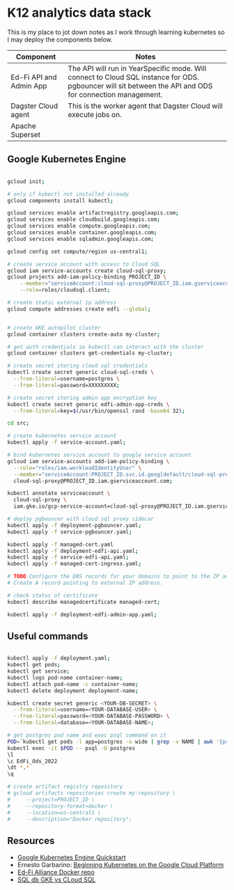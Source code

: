 # K12 analytics data stack

This is my place to jot down notes as I work through learning kubernetes so I may deploy the components below.

| Component                      | Notes                                   |
| ------------------------------ | --------------------------------------- |
| Ed-Fi API and Admin App        | The API will run in YearSpecific mode. Will connect to Cloud SQL instance for ODS. pgbouncer will sit between the API and ODS for connection management.   |
| Dagster Cloud agent            | This is the worker agent that Dagster Cloud will execute jobs on.                                        |
| Apache Superset                |                                         |


## Google Kubernetes Engine

```bash

gcloud init;

# only if kubectl not installed already
gcloud components install kubectl;

gcloud services enable artifactregistry.googleapis.com;
gcloud services enable cloudbuild.googleapis.com;
gcloud services enable compute.googleapis.com;
gcloud services enable container.googleapis.com;
gcloud services enable sqladmin.googleapis.com;

gcloud config set compute/region us-central1;

# create service account with access to Cloud SQL
gcloud iam service-accounts create cloud-sql-proxy;
gcloud projects add-iam-policy-binding PROJECT_ID \
    --member="serviceAccount:cloud-sql-proxy@PROJECT_ID.iam.gserviceaccount.com" \
    --role=roles/cloudsql.client;

# create static external ip address
gcloud compute addresses create edfi --global;


# create GKE autopilot cluster
gcloud container clusters create-auto my-cluster;

# get auth credentials so kubectl can interact with the cluster
gcloud container clusters get-credentials my-cluster;

# create secret storing cloud sql credentials
kubectl create secret generic cloud-sql-creds \
  --from-literal=username=postgres \
  --from-literal=password=XXXXXXXXX;

# create secret storing admin app encryption key
kubectl create secret generic edfi-admin-app-creds \
  --from-literal=key=$(/usr/bin/openssl rand -base64 32);

cd src;

# create kubernetes service account
kubectl apply -f service-account.yaml;

# bind kubernetes service account to google service account
gcloud iam service-accounts add-iam-policy-binding \
  --role="roles/iam.workloadIdentityUser" \
  --member="serviceAccount:PROJECT_ID.svc.id.goog[default/cloud-sql-proxy]" \
  cloud-sql-proxy@PROJECT_ID.iam.gserviceaccount.com;

kubectl annotate serviceaccount \
  cloud-sql-proxy \
  iam.gke.io/gcp-service-account=cloud-sql-proxy@PROJECT_ID.iam.gserviceaccount.com;

# deploy pgbouncer with cloud sql proxy sidecar
kubectl apply -f deployment-pgbouncer.yaml;
kubectl apply -f service-pgbouncer.yaml;

kubectl apply -f managed-cert.yaml
kubectl apply -f deployment-edfi-api.yaml;
kubectl apply -f service-edfi-api.yaml;
kubectl apply -f managed-cert-ingress.yaml;

# TODO Configure the DNS records for your domains to point to the IP address of the load balancer.
# Create A record pointing to external IP address.

# check status of certificate
kubectl describe managedcertificate managed-cert;

kubectl apply -f deployment-edfi-admin-app.yaml;

```


## Useful commands

```bash

kubectl apply -f deployment.yaml;
kubectl get pods;
kubectl get service;
kubectl logs pod-name container-name;
kubectl attach pod-name -c container-name;
kubectl delete deployment deployment-name;

kubectl create secret generic <YOUR-DB-SECRET> \
  --from-literal=username=<YOUR-DATABASE-USER> \
  --from-literal=password=<YOUR-DATABASE-PASSWORD> \
  --from-literal=database=<YOUR-DATABASE-NAME>;

# get postgres pod name and exec psql command on it
POD=`kubectl get pods -l app=postgres -o wide | grep -v NAME | awk '{print $1}'`
kubectl exec -it $POD -- psql -U postgres
\l
\c EdFi_Ods_2022
\dt *.*
\q

# create artifact registry repository
# gcloud artifacts repositories create my-repository \
#     --project=PROJECT_ID \
#     --repository-format=docker \
#     --location=us-central1 \
#     --description="Docker repository";

```


## Resources

* [Google Kubernetes Engine Quickstart](https://cloud.google.com/kubernetes-engine/docs/quickstart#autopilot)
* Ernesto Garbarino: [Beginning Kubernetes on the Google Cloud Platform](https://www.amazon.com/Beginning-Kubernetes-Google-Cloud-Platform/dp/1484254902)
* [Ed-Fi Alliance Docker repo](https://github.com/Ed-Fi-Alliance-OSS/Ed-Fi-ODS-Docker)
* [SQL db GKE vs CLoud SQL](https://cloud.google.com/architecture/deploying-highly-available-postgresql-with-gke#understanding_options_to_deploy_a_database_instance_in_gke)
